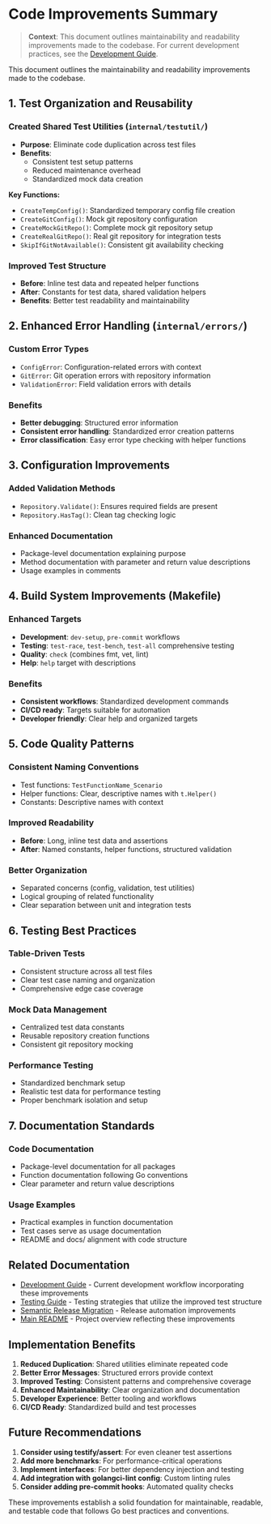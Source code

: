# Code Improvements Summary

> **Context**: This document outlines maintainability and readability improvements made to the codebase. For current development practices, see the [Development Guide](01_development.md).

This document outlines the maintainability and readability improvements made to the codebase.

## 1. Test Organization and Reusability

### Created Shared Test Utilities (`internal/testutil/`)
- **Purpose**: Eliminate code duplication across test files
- **Benefits**: 
  - Consistent test setup patterns
  - Reduced maintenance overhead
  - Standardized mock data creation

**Key Functions:**
- `CreateTempConfig()`: Standardized temporary config file creation
- `CreateGitConfig()`: Mock git repository configuration
- `CreateMockGitRepo()`: Complete mock git repository setup
- `CreateRealGitRepo()`: Real git repository for integration tests
- `SkipIfGitNotAvailable()`: Consistent git availability checking

### Improved Test Structure
- **Before**: Inline test data and repeated helper functions
- **After**: Constants for test data, shared validation helpers
- **Benefits**: Better test readability and maintainability

## 2. Enhanced Error Handling (`internal/errors/`)

### Custom Error Types
- `ConfigError`: Configuration-related errors with context
- `GitError`: Git operation errors with repository information
- `ValidationError`: Field validation errors with details

### Benefits
- **Better debugging**: Structured error information
- **Consistent error handling**: Standardized error creation patterns
- **Error classification**: Easy error type checking with helper functions

## 3. Configuration Improvements

### Added Validation Methods
- `Repository.Validate()`: Ensures required fields are present
- `Repository.HasTag()`: Clean tag checking logic

### Enhanced Documentation
- Package-level documentation explaining purpose
- Method documentation with parameter and return value descriptions
- Usage examples in comments

## 4. Build System Improvements (Makefile)

### Enhanced Targets
- **Development**: `dev-setup`, `pre-commit` workflows
- **Testing**: `test-race`, `test-bench`, `test-all` comprehensive testing
- **Quality**: `check` (combines fmt, vet, lint)
- **Help**: `help` target with descriptions

### Benefits
- **Consistent workflows**: Standardized development commands
- **CI/CD ready**: Targets suitable for automation
- **Developer friendly**: Clear help and organized targets

## 5. Code Quality Patterns

### Consistent Naming Conventions
- Test functions: `TestFunctionName_Scenario`
- Helper functions: Clear, descriptive names with `t.Helper()`
- Constants: Descriptive names with context

### Improved Readability
- **Before**: Long, inline test data and assertions
- **After**: Named constants, helper functions, structured validation

### Better Organization
- Separated concerns (config, validation, test utilities)
- Logical grouping of related functionality
- Clear separation between unit and integration tests

## 6. Testing Best Practices

### Table-Driven Tests
- Consistent structure across all test files
- Clear test case naming and organization
- Comprehensive edge case coverage

### Mock Data Management
- Centralized test data constants
- Reusable repository creation functions
- Consistent git repository mocking

### Performance Testing
- Standardized benchmark setup
- Realistic test data for performance testing
- Proper benchmark isolation and setup

## 7. Documentation Standards

### Code Documentation
- Package-level documentation for all packages
- Function documentation following Go conventions
- Clear parameter and return value descriptions

### Usage Examples
- Practical examples in function documentation
- Test cases serve as usage documentation
- README and docs/ alignment with code structure

## Related Documentation

- [Development Guide](01_development.md) - Current development workflow incorporating these improvements  
- [Testing Guide](04_testing.md) - Testing strategies that utilize the improved test structure
- [Semantic Release Migration](02_semantic_release.md) - Release automation improvements
- [Main README](../README.md) - Project overview reflecting these improvements

## Implementation Benefits

1. **Reduced Duplication**: Shared utilities eliminate repeated code
2. **Better Error Messages**: Structured errors provide context
3. **Improved Testing**: Consistent patterns and comprehensive coverage
4. **Enhanced Maintainability**: Clear organization and documentation
5. **Developer Experience**: Better tooling and workflows
6. **CI/CD Ready**: Standardized build and test processes

## Future Recommendations

1. **Consider using testify/assert**: For even cleaner test assertions
2. **Add more benchmarks**: For performance-critical operations
3. **Implement interfaces**: For better dependency injection and testing
4. **Add integration with golangci-lint config**: Custom linting rules
5. **Consider adding pre-commit hooks**: Automated quality checks

These improvements establish a solid foundation for maintainable, readable, and testable code that follows Go best practices and conventions.
